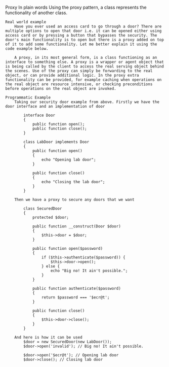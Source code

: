 Proxy
    In plain words
        Using the proxy pattern, a class represents the functionality of another class.

    Real world example
        Have you ever used an access card to go through a door? There are multiple options to open that door i.e. it can be opened either using access card or by pressing a button that bypasses the security. The door's main functionality is to open but there is a proxy added on top of it to add some functionality. Let me better explain it using the code example below.

        A proxy, in its most general form, is a class functioning as an interface to something else. A proxy is a wrapper or agent object that is being called by the client to access the real serving object behind the scenes. Use of the proxy can simply be forwarding to the real object, or can provide additional logic. In the proxy extra functionality can be provided, for example caching when operations on the real object are resource intensive, or checking preconditions before operations on the real object are invoked.

    Programmatic Example
        Taking our security door example from above. Firstly we have the door interface and an implementation of door

            interface Door
            {
                public function open();
                public function close();
            }

            class LabDoor implements Door
            {
                public function open()
                {
                    echo "Opening lab door";
                }

                public function close()
                {
                    echo "Closing the lab door";
                }
            }

        Then we have a proxy to secure any doors that we want

            class SecuredDoor
            {
                protected $door;

                public function __construct(Door $door)
                {
                    $this->door = $door;
                }

                public function open($password)
                {
                    if ($this->authenticate($password)) {
                        $this->door->open();
                    } else {
                        echo "Big no! It ain't possible.";
                    }
                }

                public function authenticate($password)
                {
                    return $password === '$ecr@t';
                }

                public function close()
                {
                    $this->door->close();
                }
            }

        And here is how it can be used
            $door = new SecuredDoor(new LabDoor());
            $door->open('invalid'); // Big no! It ain't possible.

            $door->open('$ecr@t'); // Opening lab door
            $door->close(); // Closing lab door


















